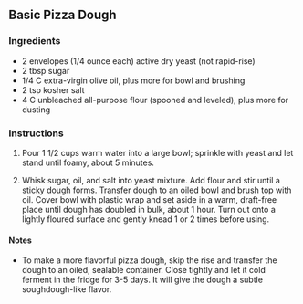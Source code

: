 ## Basic Pizza Dough

### Ingredients
- 2 envelopes (1/4 ounce each) active dry yeast (not rapid-rise) 
- 2 tbsp sugar 
- 1/4 C extra-virgin olive oil, plus more for bowl and brushing 
- 2 tsp kosher salt 
- 4 C unbleached all-purpose flour (spooned and leveled), plus more for dusting

### Instructions
1. Pour 1 1/2 cups warm water into a large bowl; sprinkle with yeast and let stand until foamy, about 5 minutes.

2. Whisk sugar, oil, and salt into yeast mixture. Add flour and stir until a sticky dough forms. Transfer dough to an oiled bowl and brush top with oil. Cover bowl with plastic wrap and set aside in a warm, draft-free place until dough has doubled in bulk, about 1 hour. Turn out onto a lightly floured surface and gently knead 1 or 2 times before using.

#### Notes
- To make a more flavorful pizza dough, skip the rise and transfer the dough to an oiled, sealable container. Close tightly and let it cold ferment in the fridge for 3-5 days. It will give the dough a subtle soughdough-like flavor.  